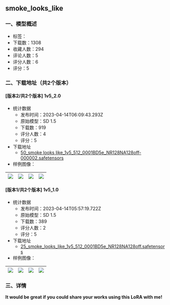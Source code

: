 ## smoke_looks_like
### 一、模型概述

- 标签：
- 下载数：1308
- 收藏人数：294
- 评论人数：5
- 评分人数：6
- 评分：5

### 二、下载地址（共2个版本）

#### [版本2/共2个版本] 1v5_2.0

- 统计数据
  - 发布时间：2023-04-14T06:09:43.293Z
  - 原始模型：SD 1.5
  - 下载数：919
  - 评分人数：4
  - 评分：5
- 下载地址
  - [50_smoke looks like_1v5_512_0001BD5e_NR128NA128off-000002.safetensors](https://civitai.com/api/download/models/45353)
- 样例图像：

| <img src="https://image.civitai.com/xG1nkqKTMzGDvpLrqFT7WA/29e53096-7c73-493b-1e38-8917c8ff2800/width=450/491864.jpeg" /> | <img src="https://image.civitai.com/xG1nkqKTMzGDvpLrqFT7WA/197fc322-e13e-41d2-c23f-c6ea915e6800/width=450/491865.jpeg" /> | <img src="https://image.civitai.com/xG1nkqKTMzGDvpLrqFT7WA/35a2bbb8-8abc-49a3-d0fa-c0ade888cb00/width=450/491869.jpeg" /> | <img src="https://image.civitai.com/xG1nkqKTMzGDvpLrqFT7WA/96c82cd7-714e-4b5e-28fb-e3ad5cc62b00/width=450/491871.jpeg" /> |
| ---- | ---- | ---- | ---- |

#### [版本1/共2个版本] 1v5_1.0

- 统计数据
  - 发布时间：2023-04-14T05:57:19.722Z
  - 原始模型：SD 1.5
  - 下载数：389
  - 评分人数：2
  - 评分：5
- 下载地址
  - [25_smoke_looks_like_1v5_512_0001BD5e_NR128NA128off.safetensors](https://civitai.com/api/download/models/43252)
- 样例图像：

| <img src="https://image.civitai.com/xG1nkqKTMzGDvpLrqFT7WA/c0731812-4636-43aa-c8d1-b3c881a40200/width=450/474095.jpeg" /> | <img src="https://image.civitai.com/xG1nkqKTMzGDvpLrqFT7WA/6e564f9b-b4c3-4863-8356-daf544dc8e00/width=450/474106.jpeg" /> | <img src="https://image.civitai.com/xG1nkqKTMzGDvpLrqFT7WA/46173c49-5d66-46da-6ed1-46c9ee7eb400/width=450/474096.jpeg" /> | <img src="https://image.civitai.com/xG1nkqKTMzGDvpLrqFT7WA/84548009-7265-4529-56a0-7fb183b44e00/width=450/474103.jpeg" /> |
| ---- | ---- | ---- | ---- |


### 三、详情
<p><strong>It would be great if you could share your works using this LoRA with me!</strong></p>